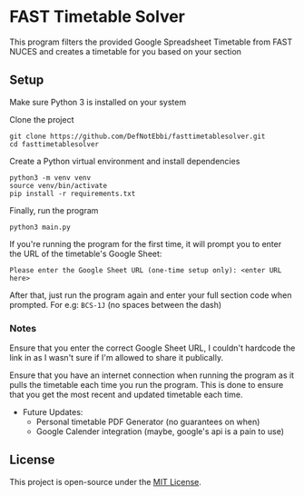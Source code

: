 # FAST Timetable Solver

This program filters the provided Google Spreadsheet Timetable from FAST NUCES and creates a timetable for you based on your section

## Setup

Make sure Python 3 is installed on your system

Clone the project

    git clone https://github.com/DefNotEbbi/fasttimetablesolver.git
    cd fasttimetablesolver

Create a Python virtual environment and install dependencies

    python3 -m venv venv
    source venv/bin/activate
    pip install -r requirements.txt

Finally, run the program

    python3 main.py

If you're running the program for the first time, it will prompt you to enter the URL of the timetable's Google Sheet:

    Please enter the Google Sheet URL (one-time setup only): <enter URL here>

After that, just run the program again and enter your full section code when prompted. For e.g: `BCS-1J` (no spaces between the dash)

### Notes

Ensure that you enter the correct Google Sheet URL, I couldn't hardcode the link in as I wasn't sure if I'm allowed to share it publically.

Ensure that you have an internet connection when running the program as it pulls the timetable each time you run the program. This is done to ensure that you get the most recent and updated timetable each time.

- Future Updates:
    - Personal timetable PDF Generator (no guarantees on when)
    - Google Calender integration (maybe, google's api is a pain to use)

## License

This project is open-source under the [MIT License](LICENSE).